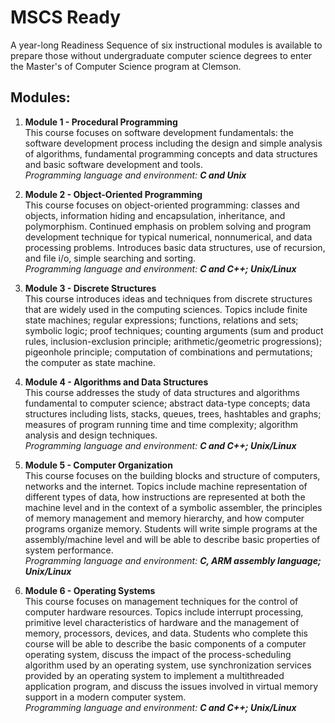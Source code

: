 # MSCS Ready
A year-long Readiness Sequence of six instructional modules is available to prepare those without undergraduate computer science degrees to enter the Master's of Computer Science program at Clemson.

## Modules:
1. **Module 1 - Procedural Programming**<br>
This course focuses on software development fundamentals: the software development process including the design and simple analysis of algorithms, fundamental programming concepts and data structures and basic software development and tools.<br>
*Programming language and environment: **C and Unix***

2. **Module 2 - Object-Oriented Programming**<br>
This course focuses on object-oriented programming: classes and objects, information hiding and encapsulation, inheritance, and polymorphism. Continued emphasis on problem solving and program development technique for typical numerical, nonnumerical, and data processing problems. Introduces basic data structures, use of recursion, and file i/o, simple searching and sorting.<br>
*Programming language and environment: **C and C++; Unix/Linux***

3. **Module 3 - Discrete Structures**<br>
This course introduces ideas and techniques from discrete structures that are widely used in the computing sciences. Topics include finite state machines; regular expressions; functions, relations and sets; symbolic logic; proof techniques; counting arguments (sum and product rules, inclusion-exclusion principle; arithmetic/geometric progressions); pigeonhole principle; computation of combinations and permutations; the computer as state machine.<br>

4. **Module 4 - Algorithms and Data Structures**<br>
This course addresses the study of data structures and algorithms fundamental to computer science; abstract data-type concepts; data structures including lists, stacks, queues, trees, hashtables and graphs; measures of program running time and time complexity; algorithm analysis and design techniques.<br>
*Programming language and environment: **C and C++; Unix/Linux***

5. **Module 5 - Computer Organization**<br>
This course focuses on the building blocks and structure of computers, networks and the internet. Topics include machine representation of different types of data, how instructions are represented at both the machine level and in the context of a symbolic assembler, the principles of memory management and memory hierarchy, and how computer programs organize memory. Students will write simple programs at the assembly/machine level and will be able to describe basic properties of system performance.<br>
*Programming language and environment: **C, ARM assembly language; Unix/Linux***

6. **Module 6 - Operating Systems**<br>
This course focuses on management techniques for the control of computer hardware resources. Topics include interrupt processing, primitive level characteristics of hardware and the management of memory, processors, devices, and data. Students who complete this course will be able to describe the basic components of a computer operating system, discuss the impact of the process-scheduling algorithm used by an operating system, use synchronization services provided by an operating system to implement a multithreaded application program, and discuss the issues involved in virtual memory support in a modern computer system.<br>
*Programming language and environment: **C and C++; Unix/Linux***
